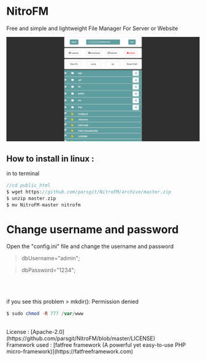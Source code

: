 # NitroFM
Free and simple and lightweight  File Manager For Server or Website

![NitroFM Screenshot](https://github.com/parsgit/NitroFM/blob/master/scr/nitroFileManager.png)

How to install in linux  : 
-
in to terminal
```php
//cd public_html
$ wget https://github.com/parsgit/NitroFM/archive/master.zip
$ unzip master.zip
$ mv NitroFM-master nitrofm
```

# Change username and password
Open the "config.ini" file and change the username and password 

 > dbUsername="admin";
 
 > dbPassword="1234";

 <br/><br/><br/>
 if you see this problem > mkdir(): Permission denied
 ```php
 $ sudo chmod -R 777 /var/www
 ```
 
 <br/>
 License :  [Apache-2.0](https://github.com/parsgit/NitroFM/blob/master/LICENSE) 
 <br/>
 Framework used : [fatfree framework (A powerful yet easy-to-use PHP micro-framework)](https://fatfreeframework.com)

